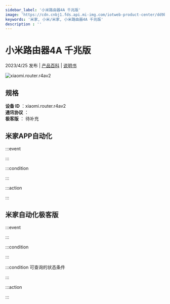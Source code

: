 ```yaml
---
sidebar_label: '小米路由器4A 千兆版'
image: 'https://cdn.cnbj1.fds.api.mi-img.com/iotweb-product-center/dd9ba9806a1d2939f3857e046e819aa2_1657268470785.png?GalaxyAccessKeyId=AKVGLQWBOVIRQ3XLEW&Expires=9223372036854775807&Signature=m1ay0/xCUhx+FgtLws+6QOqwBlc='
keywords: '米家, 小米/米家, 小米路由器4A 千兆版'
description : ''
---
```

# 小米路由器4A 千兆版

2023/4/25 发布 | [产品百科](https://home.mi.com/webapp/content/baike/product/index.html?model=xiaomi.router.r4av2/) | [说明书](https://home.mi.com/views/introduction.html?model=xiaomi.router.r4av2&region=cn)

![xiaomi.router.r4av2](https://cdn.cnbj1.fds.api.mi-img.com/iotweb-product-center/dd9ba9806a1d2939f3857e046e819aa2_1657268470785.png?GalaxyAccessKeyId=AKVGLQWBOVIRQ3XLEW&Expires=9223372036854775807&Signature=m1ay0/xCUhx+FgtLws+6QOqwBlc=)

## 规格  
> 
**设备 ID** ：xiaomi.router.r4av2  
**通讯协议** ：  
**极客版**  ： 待补充 


## 米家APP自动化  

:::event  

:::

:::condition  

:::

:::action   

:::

## 米家自动化极客版  

:::event  

:::

:::condition  

:::

:::condition 可查询的状态条件  

:::

:::action  

:::

        

